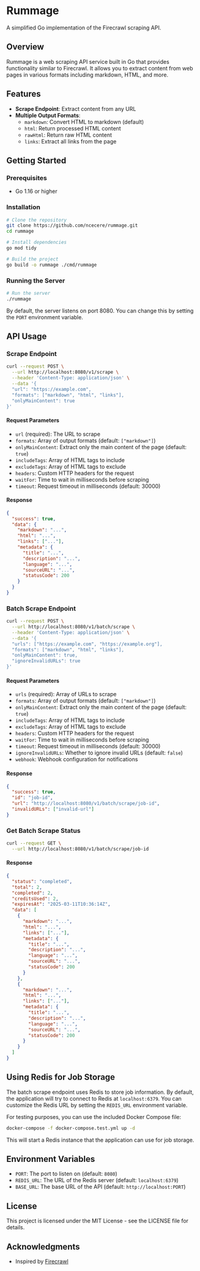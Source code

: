 # Rummage

A simplified Go implementation of the Firecrawl scraping API.

## Overview

Rummage is a web scraping API service built in Go that provides functionality similar to Firecrawl. It allows you to extract content from web pages in various formats including markdown, HTML, and more.

## Features

- **Scrape Endpoint**: Extract content from any URL
- **Multiple Output Formats**:
  - `markdown`: Convert HTML to markdown (default)
  - `html`: Return processed HTML content
  - `rawHtml`: Return raw HTML content
  - `links`: Extract all links from the page

## Getting Started

### Prerequisites

- Go 1.16 or higher

### Installation

```bash
# Clone the repository
git clone https://github.com/ncecere/rummage.git
cd rummage

# Install dependencies
go mod tidy

# Build the project
go build -o rummage ./cmd/rummage
```

### Running the Server

```bash
# Run the server
./rummage
```

By default, the server listens on port 8080. You can change this by setting the `PORT` environment variable.

## API Usage

### Scrape Endpoint

```bash
curl --request POST \
  --url http://localhost:8080/v1/scrape \
  --header 'Content-Type: application/json' \
  --data '{
  "url": "https://example.com",
  "formats": ["markdown", "html", "links"],
  "onlyMainContent": true
}'
```

#### Request Parameters

- `url` (required): The URL to scrape
- `formats`: Array of output formats (default: `["markdown"]`)
- `onlyMainContent`: Extract only the main content of the page (default: `true`)
- `includeTags`: Array of HTML tags to include
- `excludeTags`: Array of HTML tags to exclude
- `headers`: Custom HTTP headers for the request
- `waitFor`: Time to wait in milliseconds before scraping
- `timeout`: Request timeout in milliseconds (default: 30000)

#### Response

```json
{
  "success": true,
  "data": {
    "markdown": "...",
    "html": "...",
    "links": ["..."],
    "metadata": {
      "title": "...",
      "description": "...",
      "language": "...",
      "sourceURL": "...",
      "statusCode": 200
    }
  }
}
```

### Batch Scrape Endpoint

```bash
curl --request POST \
  --url http://localhost:8080/v1/batch/scrape \
  --header 'Content-Type: application/json' \
  --data '{
  "urls": ["https://example.com", "https://example.org"],
  "formats": ["markdown", "html", "links"],
  "onlyMainContent": true,
  "ignoreInvalidURLs": true
}'
```

#### Request Parameters

- `urls` (required): Array of URLs to scrape
- `formats`: Array of output formats (default: `["markdown"]`)
- `onlyMainContent`: Extract only the main content of the page (default: `true`)
- `includeTags`: Array of HTML tags to include
- `excludeTags`: Array of HTML tags to exclude
- `headers`: Custom HTTP headers for the request
- `waitFor`: Time to wait in milliseconds before scraping
- `timeout`: Request timeout in milliseconds (default: 30000)
- `ignoreInvalidURLs`: Whether to ignore invalid URLs (default: `false`)
- `webhook`: Webhook configuration for notifications

#### Response

```json
{
  "success": true,
  "id": "job-id",
  "url": "http://localhost:8080/v1/batch/scrape/job-id",
  "invalidURLs": ["invalid-url"]
}
```

### Get Batch Scrape Status

```bash
curl --request GET \
  --url http://localhost:8080/v1/batch/scrape/job-id
```

#### Response

```json
{
  "status": "completed",
  "total": 2,
  "completed": 2,
  "creditsUsed": 2,
  "expiresAt": "2025-03-11T10:36:14Z",
  "data": [
    {
      "markdown": "...",
      "html": "...",
      "links": ["..."],
      "metadata": {
        "title": "...",
        "description": "...",
        "language": "...",
        "sourceURL": "...",
        "statusCode": 200
      }
    },
    {
      "markdown": "...",
      "html": "...",
      "links": ["..."],
      "metadata": {
        "title": "...",
        "description": "...",
        "language": "...",
        "sourceURL": "...",
        "statusCode": 200
      }
    }
  ]
}
```

## Using Redis for Job Storage

The batch scrape endpoint uses Redis to store job information. By default, the application will try to connect to Redis at `localhost:6379`. You can customize the Redis URL by setting the `REDIS_URL` environment variable.

For testing purposes, you can use the included Docker Compose file:

```bash
docker-compose -f docker-compose.test.yml up -d
```

This will start a Redis instance that the application can use for job storage.

## Environment Variables

- `PORT`: The port to listen on (default: `8080`)
- `REDIS_URL`: The URL of the Redis server (default: `localhost:6379`)
- `BASE_URL`: The base URL of the API (default: `http://localhost:PORT`)

## License

This project is licensed under the MIT License - see the LICENSE file for details.

## Acknowledgments

- Inspired by [Firecrawl](https://firecrawl.dev)

